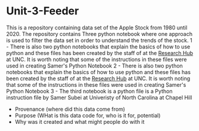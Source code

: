 # Unit-3-Feeder
This is a repository containing data set of the Apple Stock from 1980 until 2020. 
The repository contains Three python notebook where one approach is used to filter the data set in order to understand the trends of the stock. 
1 - There is also two python notebooks that explain the basics of how to use python and these files has been created by the staff of at the [Research Hub](hyperlink) at UNC. It is worth noting that some of the instructions in these files were used in creating Samer's Python Notebook
2 - There is also two python notebooks that explain the basics of how to use python and these files has been created by the staff of at the [Research Hub](hyperlink) at UNC. It is worth noting that some of the instructions in these files were used in creating Samer's Python Notebook
3 - The third notebook is a python file is a Python instruction file by Samer Subei at Univeristy of North Carolina at Chapel Hill

- Provenance (where did this data come from)
- Purpose (WHat is this data code for, who is it for, potential)
- Why was it created and what might people do with it
